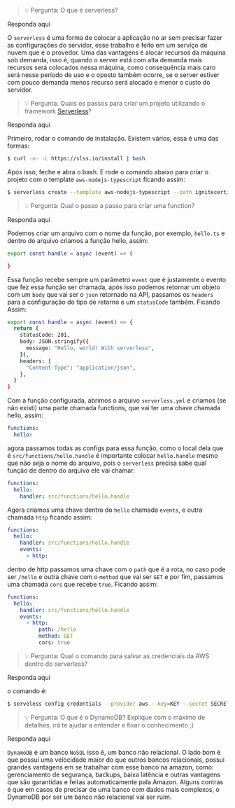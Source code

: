 > 💡 Pergunta: O que é serverless?

Responda aqui

O `serverless` é uma forma de colocar a aplicação no ar sem precisar fazer as configurações do servidor, esse trabalho é feito em um serviço de nuvem que é o provedor. Uma das vantagens é alocar recursos da máquina sob demanda, isso é, quando o server está com alta demanda mais recursos será colocados nessa máquina, como consequência mais caro será nesse período de uso e o oposto também ocorre, se o server estiver com pouco demanda menos recurso será alocado e menor o custo do servidor.

> 💡 Pergunta: Quais os passos para criar um projeto utilizando o framework [Serverless](https://www.serverless.com/)?

Responda aqui

Primeiro, rodar o comando de instalação. Existem vários, essa é uma das formas:

```bash
$ curl -o- -L https://slss.io/install | bash
```

Após isso, feche e abra o bash. E rode o comando abaixo para criar o projeto com o template `aws-nodejs-typescript` ficando assim:

```bash
$ serverless create --template aws-nodejs-typescript --path ignitecertificate
```

> 💡 Pergunta: Qual o passo a passo para criar uma function?

Responda aqui

Podemos criar um arquivo com o nome da função, por exemplo, `hello.ts` e dentro do arquivo criamos a função hello, assim:

```bash
export const handle = async (event) => {

}
```

Essa função recebe sempre um parâmetro `event` que é justamente o evento que fez essa função ser chamada, após isso podemos retornar um objeto com um `body` que vai ser o `json` retornado na API, passamos os `headers` para a configuração do tipo de retorno e um `statusCode` também. Ficando Assim:

```bash
export const handle = async (event) => {
  return {
    statusCode: 201,
    body: JSON.stringify({
      message: "Hello, world! With serverless",
    }),
    headers: {
      "Content-Type": "application/json",
    },
  }
}
```

Com a função configurada, abrimos o arquivo `serverless.yml` e criamos (se não existi) uma parte chamada functions, que vai ter uma chave chamada hello, assim:

```yaml
functions:
  hello:
```

agora passamos todas as configs para essa função, como o local dela que é `src/functions/hello.handle` é importante colocar `hello.handle` mesmo que não seja o nome do arquivo, pois o `serverless` precisa sabe qual função de dentro do arquivo ele vai chamar:

```yaml
functions:
  hello:
    handler: src/functions/hello.handle
```

Agora criamos uma chave dentro do `hello` chamada `events`, e outra chamada `http` ficando assim:

```yaml
functions:
  hello:
    handler: src/functions/hello.handle
    events:
      - http:
```

dentro de http passamos uma chave com o `path` que é a rota, no caso pode ser `/hello` e outra chave com o `method` que vai ser `GET` e por fim, passamos uma chamada `cors` que recebe `true`. Ficando assim:

```yaml
functions:
  hello:
    handler: src/functions/hello.handle
    events:
      - http:
          path: /hello
          method: GET
          cors: true
```

> 💡 Pergunta: Qual o comando para salvar as credenciais da AWS dentro do serverless? 

Responda aqui

o comando é:

```bash
$ serveless config credentials --provider aws --key=KEY --secret SECRET
```

> 💡 Pergunta: O que é o DynamoDB? Explique com o máximo de detalhes, irá te ajudar a entender e fixar o conhecimento ;)

Responda aqui

`DynamoDB` é um banco `NoSQL` isso é, um banco não relacional. O lado bom é que possui uma velocidade maior do que outros bancos relacionais, possui grandes vantagens em se trabalhar com esse banco na amazon, como: gerenciamento de segurança, backups, baixa latência e outras vantagens que são garantidas e feitas automaticamente pala Amazon. Alguns contras é que em casos de precisar de uma banco com dados mais complexos, o DynamoDB por ser um banco não relacional vai ser ruim.